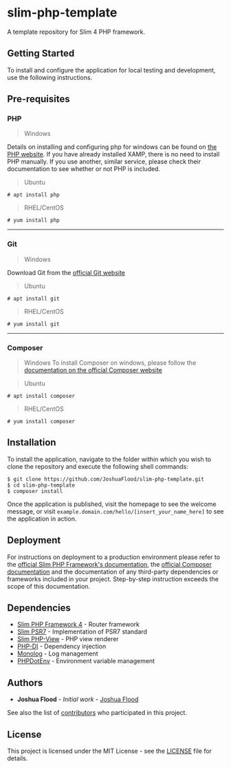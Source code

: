 # slim-php-template

A template repository for Slim 4 PHP framework.

## Getting Started

To install and configure the application for local testing and development, use the following instructions.


## Pre-requisites
### PHP
> Windows

Details on installing and configuring php for windows can be found on [the PHP website](https://windows.php.net).
If you have already installed XAMP, there is no need to install PHP manually. If you use another, similar service, please check their documentation to see whether or not PHP is included.

> Ubuntu

```
# apt install php
```

> RHEL/CentOS

```
# yum install php
```
---
### Git

> Windows

Download Git from the [official Git website](https://git-scm.com/downloads)

> Ubuntu

```
# apt install git
```

> RHEL/CentOS

```
# yum install git
```
---
### Composer
> Windows
To install Composer on windows, please follow the [documentation on the official Composer website](https://getcomposer.org/doc/00-intro.md#installation-windows)

> Ubuntu

```
# apt install composer
```

> RHEL/CentOS

```
# yum install composer
```

## Installation

To install the application, navigate to the folder within which you wish to clone the repository and execute the following shell commands:

```
$ git clone https://github.com/JoshuaFlood/slim-php-template.git
$ cd slim-php-template
$ composer install
```

Once the application is published, visit the homepage to see the welcome message, or visit `example.domain.com/hello/[insert_your_name_here]` to see the application in action.

## Deployment

For instructions on deployment to a production environment please refer to the [official Slim PHP Framework's documentation](http://www.slimframework.com/docs/v4/), the [official Composer documentation](https://getcomposer.org/doc/) and the documentation of any third-party dependencies or frameworks included in your project. Step-by-step instruction exceeds the scope of this documentation.

## Dependencies
* [Slim PHP Framework 4](http://www.slimframework.com/) - Router framework
* [Slim PSR7](https://github.com/slimphp/Slim-Psr7) - Implementation of PSR7 standard
* [Slim PHP-View](https://github.com/slimphp/PHP-View) - PHP view renderer
* [PHP-DI](http://php-di.org/) - Dependency injection
* [Monolog](https://github.com/Seldaek/monolog) - Log management
* [PHPDotEnv](https://github.com/vlucas/phpdotenv) - Environment variable management

## Authors

* **Joshua Flood** - *Initial work* - [Joshua Flood](http://joshuaflood.co.uk)

See also the list of [contributors](https://github.com/JoshuaFlood/slim-php-template/contributors) who participated in this project.

## License

This project is licensed under the MIT License - see the [LICENSE](LICENSE) file for details.

